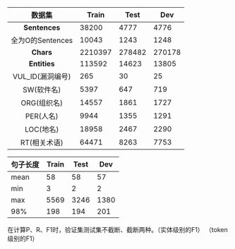 |      数据集      | Train   | Test   | Dev    |
| :--------------: | ------- | ------ | ------ |
|  **Sentences**   | 38200   | 4777   | 4776   |
| 全为O的Sentences | 10043   | 1243   | 1248   |
|    **Chars**     | 2210397 | 278482 | 270178 |
|   **Entities**   | 113592  | 14623  | 13805  |
| VUL_ID(漏洞编号) | 265     | 30     | 25     |
|    SW(软件名)    | 5397    | 647    | 719    |
|   ORG(组织名)    | 14557   | 1861   | 1727   |
|    PER(人名)     | 9944    | 1355   | 1291   |
|    LOC(地名)     | 18958   | 2467   | 2290   |
|   RT(相关术语)   | 64471   | 8263   | 7753   |

| 句子长度 | Train | Test | Dev  |
| -------- | ----- | ---- | ---- |
| mean     | 58    | 58   | 57   |
| min      | 3     | 2    | 2    |
| max      | 5569  | 3246 | 1380 |
| 98%      | 198   | 194  | 201  |

在计算P、R、F1时，验证集测试集不截断、截断两种。（实体级别的F1） （token级别的F1）